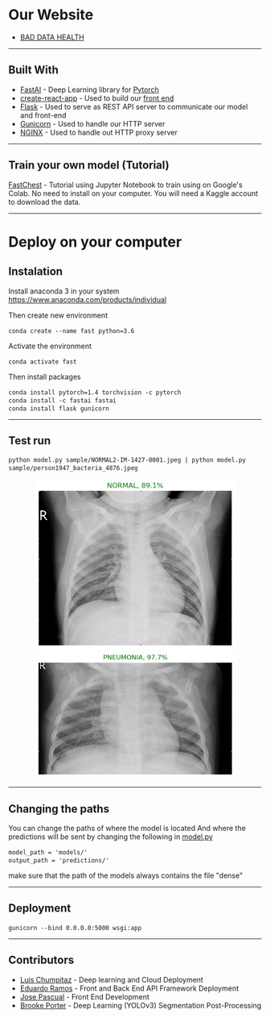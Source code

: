 # Our Website

* [BAD DATA HEALTH](http://baddatahealth.com)

------------------------------------------------------------

## Built With

* [FastAI](https://www.fast.ai) - Deep Learning library for [Pytorch](https://pytorch.org)
* [create-react-app](https://github.com/facebook/create-react-app) - Used to build our [front end](https://github.com/eramos4/csc821-finalproject)
* [Flask](https://flask.palletsprojects.com/en/1.1.x/) - Used to serve as REST API server to communicate our model and front-end
* [Gunicorn](https://gunicorn.org) - Used to handle our HTTP server
* [NGINX](https://nginx.org/en/) - Used to handle out HTTP proxy server

----------------------------------------
## Train your own model (Tutorial)

[FastChest](https://github.com/luisdiaz1997/BiomedicalNN/blob/master/FastChest.ipynb) - Tutorial using Jupyter Notebook to train using on Google's Colab. No need to install on your computer. You will need a Kaggle account to download the data.

------------------------------------------------------------------------

# Deploy on your computer

## Instalation
Install anaconda 3 in your system
https://www.anaconda.com/products/individual

Then create new environment

```
conda create --name fast python=3.6
```

Activate the environment
```
conda activate fast
```

Then install packages
```
conda install pytorch=1.4 torchvision -c pytorch
conda install -c fastai fastai
conda install flask gunicorn
```
---------------------------------------
## Test run

```
python model.py sample/NORMAL2-IM-1427-0001.jpeg | python model.py sample/person1947_bacteria_4876.jpeg
```

<p align="middle">
  <img src="https://github.com/luisdiaz1997/BiomedicalNN/blob/master/predictions/NORMAL2-IM-1427-0001.jpeg?raw=true" width="400" />
  <img src="https://github.com/luisdiaz1997/BiomedicalNN/blob/master/predictions/person1947_bacteria_4876.jpeg?raw=true" width="400" />
</p>

---------------------------------------
## Changing the paths
You can change the paths of where the model is located
And where the predictions will be sent
by changing the following in [model.py](https://github.com/luisdiaz1997/BiomedicalNN/blob/master/model.py)

```
model_path = 'models/'
output_path = 'predictions/'
```

make sure that the path of the models
always contains the file "dense"

---------------------------------------
## Deployment

```
gunicorn --bind 0.0.0.0:5000 wsgi:app
```

---------------------------------------

## Contributors

* [Luis Chumpitaz](https://github.com/luisdiaz1997) - Deep learning and Cloud Deployment
* [Eduardo Ramos](https://github.com/eramos4) - Front and Back End API Framework Deployment
* [Jose Pascual](https://github.com/plotinusspascual) - Front End Development
* [Brooke Porter]() - Deep Learning (YOLOv3) Segmentation Post-Processing
